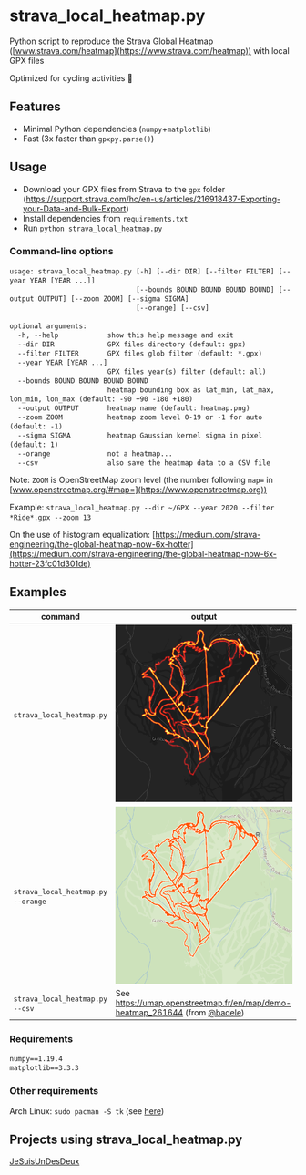 # strava_local_heatmap.py

Python script to reproduce the Strava Global Heatmap ([www.strava.com/heatmap](https://www.strava.com/heatmap)) with local GPX files

Optimized for cycling activities :bicyclist:

## Features

* Minimal Python dependencies (`numpy`+`matplotlib`)
* Fast (3x faster than `gpxpy.parse()`)

## Usage

* Download your GPX files from Strava to the `gpx` folder (https://support.strava.com/hc/en-us/articles/216918437-Exporting-your-Data-and-Bulk-Export)
* Install dependencies from `requirements.txt`
* Run `python strava_local_heatmap.py`

### Command-line options

```
usage: strava_local_heatmap.py [-h] [--dir DIR] [--filter FILTER] [--year YEAR [YEAR ...]]
                               [--bounds BOUND BOUND BOUND BOUND] [--output OUTPUT] [--zoom ZOOM] [--sigma SIGMA]
                               [--orange] [--csv]

optional arguments:
  -h, --help            show this help message and exit
  --dir DIR             GPX files directory (default: gpx)
  --filter FILTER       GPX files glob filter (default: *.gpx)
  --year YEAR [YEAR ...]
                        GPX files year(s) filter (default: all)
  --bounds BOUND BOUND BOUND BOUND
                        heatmap bounding box as lat_min, lat_max, lon_min, lon_max (default: -90 +90 -180 +180)
  --output OUTPUT       heatmap name (default: heatmap.png)
  --zoom ZOOM           heatmap zoom level 0-19 or -1 for auto (default: -1)
  --sigma SIGMA         heatmap Gaussian kernel sigma in pixel (default: 1)
  --orange              not a heatmap...
  --csv                 also save the heatmap data to a CSV file
```

Note: `ZOOM` is OpenStreetMap zoom level (the number following `map=` in [www.openstreetmap.org/#map=](https://www.openstreetmap.org))

Example: `strava_local_heatmap.py --dir ~/GPX --year 2020 --filter *Ride*.gpx --zoom 13`

On the use of histogram equalization: [https://medium.com/strava-engineering/the-global-heatmap-now-6x-hotter](https://medium.com/strava-engineering/the-global-heatmap-now-6x-hotter-23fc01d301de)

## Examples

command|output
--|--
`strava_local_heatmap.py`|![heatmap.png](images/heatmap.png)
`strava_local_heatmap.py --orange`|![orange.png](images/orange.png)
`strava_local_heatmap.py --csv`|See https://umap.openstreetmap.fr/en/map/demo-heatmap_261644 (from [@badele](https://github.com/badele))

### Requirements

```
numpy==1.19.4
matplotlib==3.3.3
```

### Other requirements

Arch Linux: `sudo pacman -S tk` (see [here](https://github.com/remisalmon/strava-local-heatmap/pull/3#issuecomment-443541311))

## Projects using strava_local_heatmap.py

[JeSuisUnDesDeux](https://gitlab.com/JeSuisUnDesDeux/jesuisundesdeux/tree/master/datas/traces)
